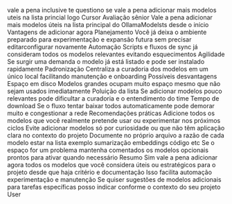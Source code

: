 vale a pena inclusive te questiono se vale a pena adicionar mais modelos uteis na lista princial logo
Cursor
 Avaliação sênior
Vale a pena adicionar mais modelos úteis na lista principal do OllamaModelsts desde o início
 Vantagens de adicionar agora
 Planejamento Você já deixa o ambiente preparado para experimentação e expansão futura sem precisar editarconfigurar novamente
 Automação Scripts e fluxos de sync já consideram todos os modelos relevantes evitando esquecimentos
 Agilidade Se surgir uma demanda o modelo já está listado e pode ser instalado rapidamente
 Padronização Centraliza a curadoria dos modelos em um único local facilitando manutenção e onboarding
 Possíveis desvantagens
 Espaço em disco Modelos grandes ocupam muito espaço mesmo que não sejam usados imediatamente
 Poluição da lista Se adicionar modelos pouco relevantes pode dificultar a curadoria e o entendimento do time
 Tempo de download Se o fluxo tentar baixar todos automaticamente pode demorar muito e congestionar a rede
 Recomendações práticas
 Adicione todos os modelos que você realmente pretende usar ou experimentar nos próximos ciclos
 Evite adicionar modelos só por curiosidade ou que não têm aplicação clara no contexto do projeto
 Documente no próprio arquivo a razão de cada modelo estar na lista exemplo sumarização embeddings código etc
 Se o espaço for um problema mantenha comentados os modelos opcionais prontos para ativar quando necessário
Resumo
Sim vale a pena adicionar agora todos os modelos que você considera úteis ou estratégicos para o projeto desde que haja critério e documentação Isso facilita automação experimentação e manutenção
Se quiser sugestões de modelos adicionais para tarefas específicas posso indicar conforme o contexto do seu projeto
User